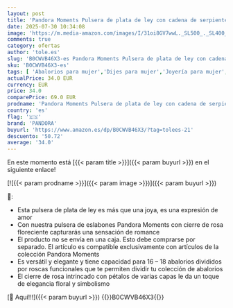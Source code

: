 ```yaml
---
layout: post
title: 'Pandora Moments Pulsera de plata de ley con cadena de serpiente con cierre en forma de rosa  16'
date: 2025-07-30 10:34:08
image: 'https://m.media-amazon.com/images/I/31oi8GV7wwL._SL500_._SL400_.jpg'
comments: true
category: ofertas
author: 'tole.es'
slug: 'B0CWVB46X3-es Pandora Moments Pulsera de plata de ley con cadena de...'
sku: 'B0CWVB46X3-es'
tags: [ 'Abalorios para mujer','Dijes para mujer','Joyería para mujer','Moda','Moda Mujer','de','ley','pandora','plata','🇪🇸', ]
actualPrice: 34.0 EUR
currency: EUR
price: 34.0
comparePrice: 69.0 EUR
prodname: 'Pandora Moments Pulsera de plata de ley con cadena de serpiente con cierre en forma de rosa  16'
country: 'es'
flag: '🇪🇸'
brand: 'PANDORA'
buyurl: 'https://www.amazon.es/dp/B0CWVB46X3/?tag=tolees-21'
descuento: '50.72'
average: '34.0'
---
```


En este momento está [{{< param title >}}]({{< param buyurl >}}) en el siguiente enlace!

[![{{< param prodname >}}]({{< param image >}})]({{< param buyurl >}})

🔎:

- Esta pulsera de plata de ley es más que una joya, es una expresión de amor
- Con nuestra pulsera de eslabones Pandora Moments con cierre de rosa floreciente capturarás una sensación de romance
- El producto no se envía en una caja. Esto debe comprarse por separado. El artículo es compatible exclusivamente con artículos de la colección Pandora Moments
- Es versátil y elegante y tiene capacidad para 16 – 18 abalorios divididos por roscas funcionales que te permiten dividir tu colección de abalorios
- El cierre de rosa intrincado con pétalos de varias capas le da un toque de elegancia floral y simbolismo

[🛒 Aquí!!!]({{< param buyurl >}})
{{<world>}}B0CWVB46X3{{</world>}}
